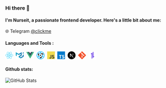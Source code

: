 ### Hi there 👋

#### I'm Nurseit, a passionate frontend developer. Here's a little bit about me:

🌐 Telegram [@clickme](https://t.me/nurseit_bakytbekov)  

#### Languages and Tools :
<div>
  <img src="https://github.com/devicons/devicon/blob/master/icons/react/react-original.svg" title="React" alt="React" width="25" height="25"/>&nbsp;
  <img src="https://github.com/devicons/devicon/blob/master/icons/materialui/materialui-original.svg" title="MaterialUI" alt="materialui" width="25" height="25"/>&nbsp;
  <img src="https://github.com/devicons/devicon/blob/master/icons/vuejs/vuejs-original.svg"  title="CSS3" alt="CSS" width="25" height="25"/>&nbsp;
  <img src="https://github.com/devicons/devicon/blob/master/icons/quasar/quasar-original.svg" title="HTML5" alt="HTML" width="25" height="25"/>&nbsp;
  <img src="https://github.com/devicons/devicon/blob/master/icons/javascript/javascript-original.svg" title="Javascript"  alt="Javascript" width="25" height="25"/>&nbsp;
  <img src="https://github.com/devicons/devicon/blob/master/icons/typescript/typescript-original.svg" title="Typescript"  alt="Typescript" width="25" height="25"/>&nbsp;
  <img src="https://github.com/devicons/devicon/blob/master/icons/nextjs/nextjs-original.svg" title="Nextjs"  alt="Nextjs" width="25" height="25"/>&nbsp;
  <img src="https://github.com/devicons/devicon/blob/master/icons/git/git-original.svg" title="Git" alt="Git" width="25" height="25"/>&nbsp;
  <img src="https://github.com/devicons/devicon/blob/master/icons/axios/axios-plain.svg" title="Axios" alt="Axios" width="25" height="25"/>&nbsp;
  
</div>

#### Github stats:
![GitHub Stats](https://github-readme-stats.vercel.app/api?username=nurseit03&include_all_commits=true&hide=prs,issues&show_icons=true&theme=dark)

